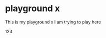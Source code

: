  # playground x
 
 This is my playground x
 I am trying to play here
 
 <module name="Checke1r">
	<!-- <property name="fileExtensions" value="java, properties, xml, xsd, jsp, js, sql"/>
    <module name="BeforeExecutionExclusionFileFilter">
        <property name="fileNamePattern" value="module\-info\.java$"/>
    </module> -->
    <!-- <module name="JavadocPackage"/> -->
    <module name="NewlineAtEndOfFile">
		<property name="severity" value="ignore" />
	</module>
    <module name="Translation"/>
	<module name="FileLength">
		<property name="max" value="5000"/> 123
	</module>
    <module name="LineLength">

